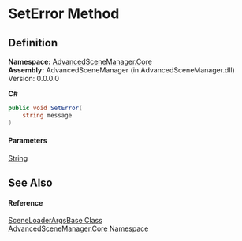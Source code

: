 # SetError Method

## Definition

**Namespace:** [AdvancedSceneManager.Core](N_AdvancedSceneManager_Core.md)\
**Assembly:** AdvancedSceneManager (in AdvancedSceneManager.dll) Version: 0.0.0.0

**C#**

```c#
public void SetError(
	string message
)
```

#### Parameters

&#x20; [String](https://learn.microsoft.com/dotnet/api/system.string)&#x20;

## See Also

#### Reference

[SceneLoaderArgsBase Class](T_AdvancedSceneManager_Core_SceneLoaderArgsBase.md)\
[AdvancedSceneManager.Core Namespace](N_AdvancedSceneManager_Core.md)
